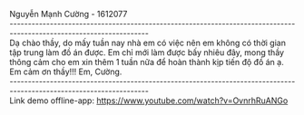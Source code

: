Nguyễn Mạnh Cường - 1612077                                                                                                                                                         
*--------------------------------------------------------------------------------------------------------------------*                                               
Dạ chào thầy, do mấy tuần nay nhà em có việc nên em không có thời gian tập trung làm đồ án được.
Em chỉ mới làm được bấy nhiêu đây, mong thầy thông cảm cho em xin thêm 1 tuần nữa để hoàn thành kịp tiến độ đồ án ạ. 
Em cảm ơn thầy!!! Em, Cường.                                                                                                                                                       
*--------------------------------------------------------------------------------------------------------------------*                                                             
Link demo offline-app: https://www.youtube.com/watch?v=OvnrhRuANGo
